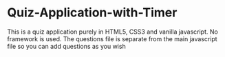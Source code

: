 # Quiz-Application-with-Timer
This is a quiz application purely in HTML5, CSS3 and vanilla javascript.
No framework is used.
The questions file is separate from the main javascript file so you can add questions as you wish
